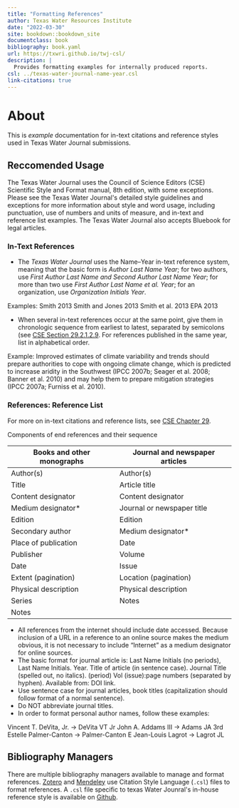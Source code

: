 ```yaml
--- 
title: "Formatting References"
author: Texas Water Resources Institute
date: "2022-03-30"
site: bookdown::bookdown_site
documentclass: book
bibliography: book.yaml
url: https://txwri.github.io/twj-csl/
description: |
  Provides formatting examples for internally produced reports.
csl: ../texas-water-journal-name-year.csl
link-citations: true
---
```


# About

This is _example_ documentation for in-text citations and reference styles used in Texas Water Journal submissions.

## Reccomended Usage 


The Texas Water Journal uses the Council of Science Editors (CSE) Scientific Style and Format manual, 8th edition, with some exceptions. Please see the Texas Water Journal's detailed style guidelines and exceptions for more information about style and word usage, including punctuation, use of numbers and units of measure, and in-text and reference list examples. The Texas Water Journal also accepts Bluebook for legal articles.

### In-Text References

 - The *Texas Water Journal* uses the Name–Year in-text reference system, meaning that the basic form is *Author Last Name Year*; for two authors, use *First Author Last Name and Second Author Last Name Year*; for more than two use *First Author Last Name et al. Year*; for an organization, use *Organization Initials Year*.

Examples:
Smith 2013
Smith and Jones 2013
Smith et al. 2013
EPA 2013

- When several in-text references occur at the same point, give them in chronologic sequence from earliest to latest, separated by semicolons (see [CSE Section 29.2.1.2.9](https://www.scientificstyleandformat.org/book/ed8/pt4/ch29/asec02.html#c2902010200). For references published in the same year, list in alphabetical order.

Example:
Improved estimates of climate variability and trends should prepare authorities to cope with ongoing climate change, which is predicted to increase aridity in the Southwest (IPCC 2007b; Seager et al. 2008; Banner et al. 2010) and may help them to prepare mitigation strategies (IPCC 2007a; Furniss et al. 2010).

### References: Reference List

For more on in-text citations and reference lists, see [CSE Chapter 29](https://www.scientificstyleandformat.org/book/ed8/pt4/ch29/asec01.html).

Components of end references and their sequence

| Books and other monographs | Journal and newspaper articles |
|----------------------------|--------------------------------|
| Author(s) | Author(s)   |
| Title      | Article title  |
| Content designator | Content designator  |
| Medium designator* | Journal or newspaper title |
| Edition | Edition |
| Secondary author | Medium designator* |
| Place of publication | Date |
| Publisher | Volume |
| Date | Issue |
| Extent (pagination) | Location (pagination) |
| Physical description | Physical description |
| Series | Notes |
| Notes | |


 - All references from the internet should include date accessed. Because inclusion of a 
URL in a reference to an online source makes the medium obvious, it is not necessary to 
include “Internet” as a medium designator for online sources.
 - The basic format for journal article is:
Last Name Initials (no periods), Last Name Initials. Year. Title of article (in sentence 
case). Journal Title (spelled out, no italics). (period) Vol (issue):page numbers 
(separated by hyphen). Available from: DOI link.
 - Use sentence case for journal articles, book titles (capitalization should follow format of
a normal sentence).
 - Do NOT abbreviate journal titles.
 - In order to format personal author names, follow these examples:

Vincent T. DeVita, Jr. → DeVita VT Jr
John A. Addams III → Adams JA 3rd
Estelle Palmer-Canton → Palmer-Canton E
Jean-Louis Lagrot → Lagrot JL


## Bibliography Managers

There are multiple bibliography managers available to manage and format references. [Zotero](https://www.zotero.org/) and [Mendeley](https://www.mendeley.com/) use Citation Style Language (`.csl`) files to format references. A `.csl` file specific to texas Water Jounral's in-house reference style is available on [Github](https://raw.githubusercontent.com/TxWRI/csl/main/texas-water-journal-name-year.csl).
